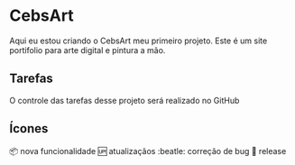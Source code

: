 # CebsArt
Aqui eu estou criando o CebsArt meu primeiro projeto.
Este é um site portifolio para arte digital e pintura a mão.


## Tarefas

O controle das tarefas desse projeto será realizado no GitHub

## Ícones

:package: nova funcionalidade
:up: atualizaçãos
:beatle: correção de bug
:checkered_flag: release
